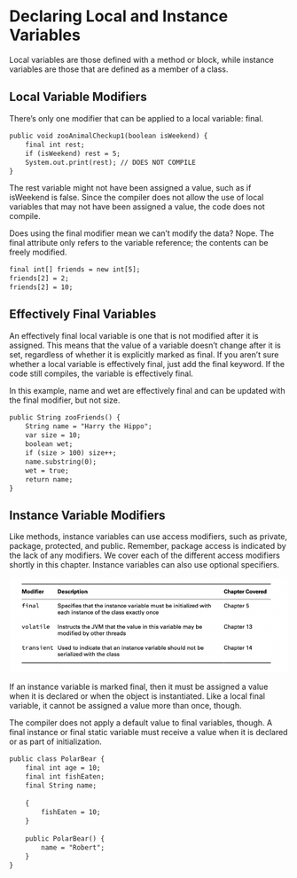 # Declaring Local and Instance Variables

Local variables are those defined with a method or block, while instance variables are those that are defined as a
member of a class.

## Local Variable Modifiers

There’s only one modifier that can be applied to a local variable: final.

    public void zooAnimalCheckup1(boolean isWeekend) {
        final int rest;
        if (isWeekend) rest = 5;
        System.out.print(rest); // DOES NOT COMPILE
    }

The rest variable might not have been assigned a value, such as if isWeekend is false. Since the compiler does not allow
the use of local variables that may not have been assigned a value, the code does not compile.

Does using the final modifier mean we can’t modify the data? Nope. The final attribute only refers to the variable
reference; the contents can be freely modified.

    final int[] friends = new int[5];
    friends[2] = 2;
    friends[2] = 10;

## Effectively Final Variables

An effectively final local variable is one that is not modified after it is assigned. This means that the value of a
variable doesn’t change after it is set, regardless of whether it is explicitly marked as final. If you aren’t sure
whether a local variable is effectively final, just add the final keyword. If the code still compiles, the variable is
effectively final.

In this example, name and wet are effectively final and can be updated with the final modifier, but not size.

    public String zooFriends() {
        String name = "Harry the Hippo";
        var size = 10;
        boolean wet;
        if (size > 100) size++;
        name.substring(0);
        wet = true;
        return name;
    }

## Instance Variable Modifiers

Like methods, instance variables can use access modifiers, such as private, package, protected, and public. Remember,
package access is indicated by the lack of any modifiers. We cover each of the different access modifiers shortly in
this chapter. Instance variables can also use optional specifiers.

![](optional-scecifiers-for-instance-variables.png)

If an instance variable is marked final, then it must be assigned a value when it is declared or when the object is
instantiated. Like a local final variable, it cannot be assigned a value more than once, though.

The compiler does not apply a default value to final variables, though. A final instance or final static variable must
receive a value when it is declared or as part of initialization.


    public class PolarBear {
        final int age = 10;
        final int fishEaten;
        final String name;
    
        {
            fishEaten = 10;
        }
    
        public PolarBear() {
            name = "Robert";
        }
    }
